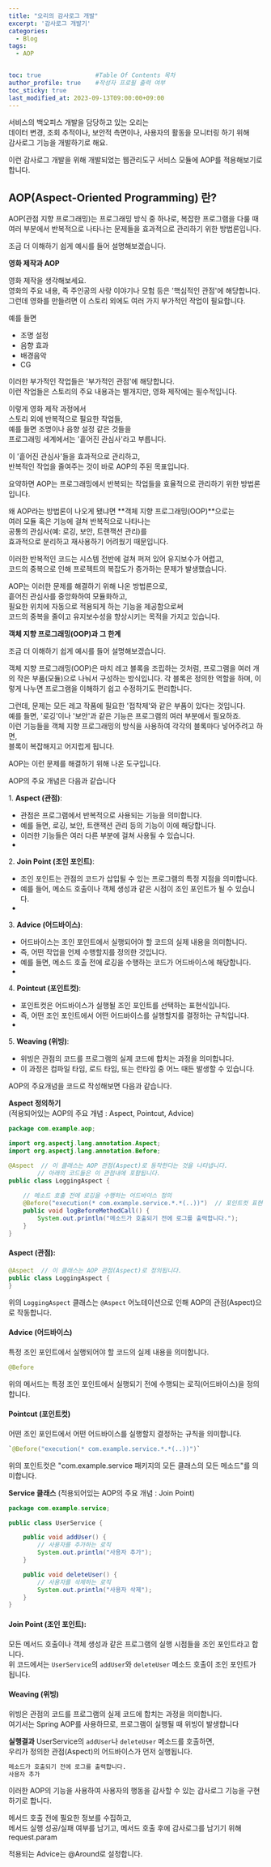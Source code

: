 ```yaml
---
title: "오리의 감사로그 개발"
excerpt: '감사로그 개발기'
categories:
  - Blog
tags:
  - AOP


toc: true               #Table Of Contents 목차 
author_profile: true    #작성자 프로필 출력 여부
toc_sticky: true
last_modified_at: 2023-09-13T09:00:00+09:00
---
```

서비스의 백오피스 개발을 담당하고 있는 오리는 <br>
데이터 변경, 조회 추적이나, 보안적 측면이나, 사용자의 활동을 모니터링 하기 위해 <br>
감사로그 기능을 개발하기로 해요. <br>

이런 감사로그 개발을 위해 개발되었는 웹관리도구 서비스 모듈에 AOP를 적용해보기로 합니다.


## AOP(Aspect-Oriented Programming) 란?
AOP(관점 지향 프로그래밍)는 프로그래밍 방식 중 하나로, 
복잡한 프로그램을 다룰 때 여러 부분에서 반복적으로 나타나는 문제들을 효과적으로 관리하기 위한 방법론입니다.

조금 더 이해하기 쉽게 예시를 들어 설명해보겠습니다.

**영화 제작과 AOP**

영화 제작을 생각해보세요.<br> 
영화의 주요 내용, 즉 주인공의 사랑 이야기나 모험 등은 '핵심적인 관점'에 해당합니다.<br> 
그런데 영화를 만들려면 이 스토리 외에도 여러 가지 부가적인 작업이 필요합니다.<br>

예를 들면
- 조명 설정
- 음향 효과
- 배경음악
- CG

이러한 부가적인 작업들은 '부가적인 관점'에 해당합니다.<br> 
이런 작업들은 스토리의 주요 내용과는 별개지만, 영화 제작에는 필수적입니다.<br>

이렇게 영화 제작 과정에서<br>
스토리 외에 반복적으로 필요한 작업들,<br>
예를 들면 조명이나 음향 설정 같은 것들을<br>
프로그래밍 세계에서는 '흩어진 관심사'라고 부릅니다.<br>

이 '흩어진 관심사'들을 효과적으로 관리하고,<br>
반복적인 작업을 줄여주는 것이 바로 AOP의 주된 목표입니다.<br>

요약하면 AOP는 프로그래밍에서 반복되는 작업들을 효율적으로 관리하기 위한 방법론입니다.<br>

왜 AOP라는 방법론이 나오게 됐냐면 **객체 지향 프로그래밍(OOP)**으로는 <br>
여러 모듈 혹은 기능에 걸쳐 반복적으로 나타나는 <br>
공통의 관심사(예: 로깅, 보안, 트랜잭션 관리)를<br> 
효과적으로 분리하고 재사용하기 어려웠기 때문입니다. <br>

이러한 반복적인 코드는 시스템 전반에 걸쳐 퍼져 있어 유지보수가 어렵고,<br> 
코드의 중복으로 인해 프로젝트의 복잡도가 증가하는 문제가 발생했습니다.<br>

AOP는 이러한 문제를 해결하기 위해 나온 방법론으로,<br> 
흩어진 관심사를 중앙화하여 모듈화하고,<br>
필요한 위치에 자동으로 적용되게 하는 기능을 제공함으로써<br>
코드의 중복을 줄이고 유지보수성을 향상시키는 목적을 가지고 있습니다.<br>

**객체 지향 프로그래밍(OOP)과 그 한계**

조금 더 이해하기 쉽게 예시를 들어 설명해보겠습니다.<br>

객체 지향 프로그래밍(OOP)은 마치 레고 블록을 조립하는 것처럼, 프로그램을 여러 개의 작은 부품(모듈)으로 나눠서 구성하는 방식입니다. 각 블록은 정의한 역할을 하며, 이렇게 나누면 프로그램을 이해하기 쉽고 수정하기도 편리합니다.

그런데, 문제는 모든 레고 작품에 필요한 '접착제'와 같은 부품이 있다는 것입니다.<br>
예를 들면, '로깅'이나 '보안'과 같은 기능은 프로그램의 여러 부분에서 필요하죠.<br>
이런 기능들을 객체 지향 프로그래밍의 방식을 사용하여 각각의 블록마다 넣어주려고 하면,<br>
블록이 복잡해지고 어지럽게 됩니다.<br>

AOP는 이런 문제를 해결하기 위해 나온 도구입니다.

AOP의 주요 개념은 다음과 같습니다

1.&nbsp;**Aspect (관점)**:
  - 관점은 프로그램에서 반복적으로 사용되는 기능을 의미합니다. <br>
  - 예를 들면, 로깅, 보안, 트랜잭션 관리 등의 기능이 이에 해당합니다.<br> 
  - 이러한 기능들은 여러 다른 부분에 걸쳐 사용될 수 있습니다.<br>
  - 
2.&nbsp;**Join Point (조인 포인트)**:
  - 조인 포인트는 관점의 코드가 삽입될 수 있는 프로그램의 특정 지점을 의미합니다.<br>
  - 예를 들어, 메소드 호출이나 객체 생성과 같은 시점이 조인 포인트가 될 수 있습니다.<br>
  - 
3.&nbsp;**Advice (어드바이스)**:<br>
  - 어드바이스는 조인 포인트에서 실행되어야 할 코드의 실제 내용을 의미합니다.<br>
  - 즉, 어떤 작업을 언제 수행할지를 정의한 것입니다.<br> 
  - 예를 들면, 메소드 호출 전에 로깅을 수행하는 코드가 어드바이스에 해당합니다.<br>
  - 
4.&nbsp;**Pointcut (포인트컷)**:<br>
  - 포인트컷은 어드바이스가 실행될 조인 포인트를 선택하는 표현식입니다.<br>
  - 즉, 어떤 조인 포인트에서 어떤 어드바이스를 실행할지를 결정하는 규칙입니다.<br>
  - 
5.&nbsp;**Weaving (위빙)**:<br>
  - 위빙은 관점의 코드를 프로그램의 실제 코드에 합치는 과정을 의미합니다.<br> 
  - 이 과정은 컴파일 타임, 로드 타임, 또는 런타임 중 어느 때든 발생할 수 있습니다.<br>


AOP의 주요개념을 코드로 작성해보면 다음과 같습니다.

**Aspect 정의하기**<br>
(적용되어있는 AOP의 주요 개념 : Aspect, Pointcut, Advice)

``` java
package com.example.aop;

import org.aspectj.lang.annotation.Aspect;
import org.aspectj.lang.annotation.Before;

@Aspect  // 이 클래스는 AOP 관점(Aspect)로 동작한다는 것을 나타냅니다.
		// 아래의 코드들은 이 관점내에 포함됩니다.
public class LoggingAspect {
	
    // 메소드 호출 전에 로깅을 수행하는 어드바이스 정의
    @Before("execution(* com.example.service.*.*(..))")  // 포인트컷 표현식: com.example.service 패키지의 모든 메소드 호출 전에 실행
    public void logBeforeMethodCall() {
        System.out.println("메소드가 호출되기 전에 로그를 출력합니다.");
    }
}

```
#### **Aspect (관점)**:
``` java
@Aspect  // 이 클래스는 AOP 관점(Aspect)로 정의됩니다.
public class LoggingAspect {
}
```
위의 `LoggingAspect` 클래스는 `@Aspect` 어노테이션으로 인해 AOP의 관점(Aspect)으로 작동합니다.

#### **Advice (어드바이스)**
특정 조인 포인트에서 실행되어야 할 코드의 실제 내용을 의미합니다.
``` java
@Before
```
위의 메서드는 특정 조인 포인트에서 실행되기 전에 수행되는 로직(어드바이스)을 정의합니다.

#### **Pointcut (포인트컷)**
어떤 조인 포인트에서 어떤 어드바이스를 실행할지 결정하는 규칙을 의미합니다.
```java
`@Before("execution(* com.example.service.*.*(..))")`
```
위의 포인트컷은 "com.example.service 패키지의 모든 클래스의 모든 메소드"를 의미합니다.


**Service 클래스**
(적용되어있는 AOP의 주요 개념 : Join Point)
``` java
package com.example.service;

public class UserService {

    public void addUser() {
        // 사용자를 추가하는 로직
        System.out.println("사용자 추가");
    }

    public void deleteUser() {
        // 사용자를 삭제하는 로직
        System.out.println("사용자 삭제");
    }
}

```

#### **Join Point (조인 포인트)**:
모든 메서드 호출이나 객체 생성과 같은 프로그램의 실행 시점들을 조인 포인트라고 합니다.<br>
위 코드에서는 `UserService`의 `addUser`와 `deleteUser` 메소드 호출이 조인 포인트가 됩니다.<br>

#### **Weaving (위빙)**
위빙은 관점의 코드를 프로그램의 실제 코드에 합치는 과정을 의미합니다.<br>
여기서는 Spring AOP를 사용하므로, 프로그램이 실행될 때 위빙이 발생합니다

**실행결과**
UserService의 `addUser`나 `deleteUser` 메소드를 호출하면,<br>
우리가 정의한 관점(Aspect)의 어드바이스가 먼저 실행됩니다.
```cmd
메소드가 호출되기 전에 로그를 출력합니다.
사용자 추가

```

이러한 AOP의 기능을 사용하여 사용자의 행동을 감사할 수 있는 감사로그 기능을 구현하기로 합니다.

메서드 호출 전에 필요한 정보를 수집하고, <br>
메서드 실행 성공/실패 여부를 남기고, 메서드 호출 후에 감사로그를 남기기 위해 <br>
request.param

적용되는 Advice는 @Around로 설정합니다. <br>





